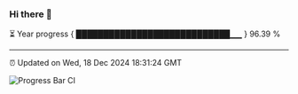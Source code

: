 ### Hi there 👋

⏳ Year progress { ████████████████████████████▁▁ } 96.39 %

---

⏰ Updated on Wed, 18 Dec 2024 18:31:24 GMT

![Progress Bar CI](https://github.com/ZhaoGui/ZhaoGui/workflows/Progress%20Bar%20CI/badge.svg)
